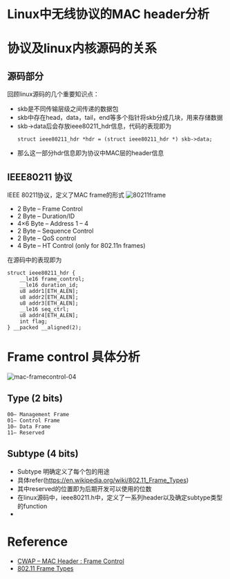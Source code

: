 # Linux中无线协议的MAC header分析


# 协议及linux内核源码的关系
## 源码部分
回顾linux源码的几个重要知识点：
- skb是不同传输层级之间传递的数据包
- skb中存在head，data，tail，end等多个指针将skb分成几块，用来存储数据
- skb->data后会存放ieee80211_hdr信息，代码的表现即为
  ```
  struct ieee80211_hdr *hdr = (struct ieee80211_hdr *) skb->data;
  ```
- 那么这一部分hdr信息即为协议中MAC层的header信息
## IEEE80211 协议
IEEE 80211协议，定义了MAC frame的形式
![80211frame](../../../static/images/802.11_frame.png)

- 2 Byte – Frame Control
- 2 Byte – Duration/ID
- 4×6 Byte – Address 1 – 4
- 2 Byte – Sequence Control
- 2 Byte – QoS control
- 4 Byte – HT Control (only for 802.11n frames)

在源码中的表现即为
```
struct ieee80211_hdr {
	__le16 frame_control;
	__le16 duration_id;
	u8 addr1[ETH_ALEN];
	u8 addr2[ETH_ALEN];
	u8 addr3[ETH_ALEN];
	__le16 seq_ctrl;
	u8 addr4[ETH_ALEN];
	int flag;
} __packed __aligned(2);
```

# Frame control 具体分析
![mac-framecontrol-04](../../../static/images/cwap-mac-framecontrol-04.png)
## Type (2 bits)
```
00– Management Frame
01– Control Frame
10– Data Frame
11– Reserved
```
## Subtype (4 bits)
- Subtype 明确定义了每个包的用途
- 具体refer(https://en.wikipedia.org/wiki/802.11_Frame_Types)
- 其中reserved的位置即为后期开发可以使用的位数
- 在linux源码中，ieee80211.h中，定义了一系列header以及确定subtype类型的function
- 
# Reference
- [CWAP – MAC Header : Frame Control](https://mrncciew.com/2014/09/27/cwap-mac-header-frame-control/)
- [802.11 Frame Types](https://en.wikipedia.org/wiki/802.11_Frame_Types)

